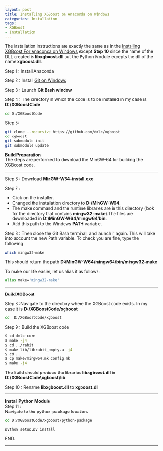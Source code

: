 ```yaml
---
layout: post
title: Installing XGBoost on Anaconda on Windows
categories: Installation
tags:
- XGBoost
- Installation
---
```


The installation instructions are exactly the same as in the [Installing XGBoost For Anaconda on Windows](https://www.ibm.com/developerworks/community/blogs/jfp/entry/Installing_XGBoost_For_Anaconda_on_Windows)  except **Step 10** since the name of the DLL  created is **libxgboost.dll** but the Python Module excepts the dll of the name **xgboost.dll**.

Step 1 : Install Anaconda     

Step 2 : Install [Git on Windows](https://git-for-windows.github.io/)      

Step 3 : Launch **Git Bash window**

Step 4 : The directory in which the  code is to be installed in my case is **D:\XGBoostCode**     

```bash
cd D:/XGBoostCode
```
Step 5:

```bash
git clone --recursive https://github.com/dmlc/xgboost
cd xgboost
git submodule init
git submodule update

```
**Build Preparation**           
The steps are performed to download the MinGW-64 for building the XGBoost code.       

--------------------------------------------------------------------------------------------------------------------------   

Step 6 : Download **MinGW-W64-install.exe**

Step 7 :                
* Click on the installer.                
* Changed the installation directory to **D:/MinGW-W64**.       
* The make command and the runtime libraries are in this directory (look for the directory that contains **mingw32-make**).The files are downloaded in **D:/MinGW-W64/mingw64/bin**.         
* Add this path to the Windows **PATH** variable.     

Step 8 : Then close the Git Bash terminal, and launch it again.  This will take into account the new Path variable.  To check you are fine, type the following     

```bash
which mingw32-make
```
This should return the path **D:/MinGW-W64/mingw64/bin/mingw32-make**

To make our life easier, let us alias it as follows:
```bash
alias make='mingw32-make'
```
--------------------------------------------------------------------------------------------------------------------------
**Build XGBoost**                       

Step 8 :Navigate to the directory where the XGBoost code exists. In  my case it is **D:/XGBoostCode/xgboost**

```bash
cd  D:/XGBoostCode/xgboost
```

Step 9 : Build the XGBoost code    

```bash
$ cd dmlc-core
$ make -j4
$ cd ../rabit
$ make lib/librabit_empty.a -j4
$ cd ..
$ cp make/mingw64.mk config.mk
$ make -j4
```
 The Build should produce the libraries **libxgboost.dll** in **D:\XGBoostCode\xgboost\lib**             

 Step 10 : Rename **libxgboost.dll** to **xgboost.dll**       

  --------------------------------------------------------------------------------------------------------------------------
**Install Python Module**                         
 Step 11 :        
Navigate to the python-package location.             

```bash
cd D:/XGBoostCode/xgboost/python-package

python setup.py install
```     
END.                        

--------------------------------------------------------------------------------------------------------------------------
